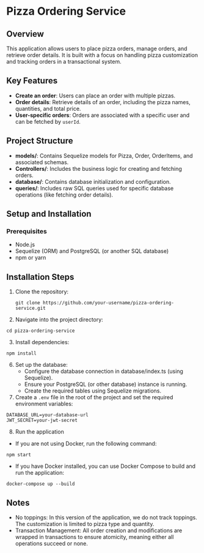 # Pizza Ordering Service

## Overview

This application allows users to place pizza orders, manage orders, and retrieve order details. It is built with a focus on handling pizza customization and tracking orders in a transactional system.

## Key Features

- **Create an order**: Users can place an order with multiple pizzas.
- **Order details**: Retrieve details of an order, including the pizza names, quantities, and total price.
- **User-specific orders**: Orders are associated with a specific user and can be fetched by `userId`.

## Project Structure

- **models/**: Contains Sequelize models for Pizza, Order, OrderItems, and associated schemas.
- **Controllers/**: Includes the business logic for creating and fetching orders.
- **database/**: Contains database initialization and configuration.
- **queries/**: Includes raw SQL queries used for specific database operations (like fetching order details).

## Setup and Installation

### Prerequisites

- Node.js
- Sequelize (ORM) and PostgreSQL (or another SQL database)
- npm or yarn

## Installation Steps

1. Clone the repository:

   ```
   git clone https://github.com/your-username/pizza-ordering-service.git
   ```

2. Navigate into the project directory:

```
cd pizza-ordering-service
```

3. Install dependencies:

```
npm install
```

6. Set up the database:
   - Configure the database connection in database/index.ts (using Sequelize).
   - Ensure your PostgreSQL (or other database) instance is running.
   - Create the required tables using Sequelize migrations.
7. Create a `.env` file in the root of the project and set the required environment variables:

```
DATABASE_URL=your-database-url
JWT_SECRET=your-jwt-secret
```

8. Run the application

- If you are not using Docker, run the following command:

```
npm start
```

- If you have Docker installed, you can use Docker Compose to build and run the application:

```
docker-compose up --build
```

## Notes

- No toppings: In this version of the application, we do not track toppings. The customization is limited to pizza type and quantity.
- Transaction Management: All order creation and modifications are wrapped in transactions to ensure atomicity, meaning either all operations succeed or none.
